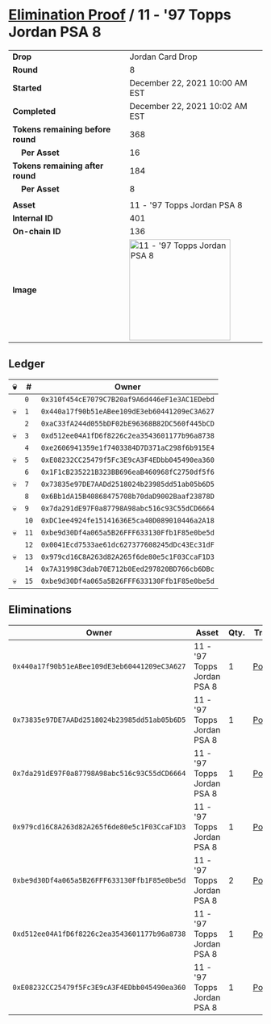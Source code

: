 # [Elimination Proof](./readme.md) / 11 - &#039;97 Topps Jordan PSA 8

|||
|---|---|
| **Drop** | Jordan Card Drop |
| **Round** | 8 |
| **Started** | December 22, 2021 10:00 AM EST |
| **Completed** | December 22, 2021 10:02 AM EST |
| **Tokens remaining before round** | 368 |
| **&nbsp;&nbsp;&nbsp;&nbsp;Per Asset** | 16 |
| **Tokens remaining after round** | 184 |
| **&nbsp;&nbsp;&nbsp;&nbsp;Per Asset** | 8 |
| | |
| **Asset** | 11 - &#039;97 Topps Jordan PSA 8 |
| **Internal ID** | 401 |
| **On-chain ID** | 136 |
| **Image** | <img src="https://tcdn.blokpax.com/95149d1f-6254-44d7-99b2-4bd473cbb89a/c0f77c0e7183a75e76059ab16665890f56ba187032616c04d25b857d4875101e.jpg" height="200" alt="11 - &#039;97 Topps Jordan PSA 8" /> |

## Ledger

| 💀 | # | Owner |
| --- | --- | --- |
|  | `0` | `0x310f454cE7079C7B20af9A6d446eF1e3AC1EDebd` |
| 💀 | `1` | `0x440a17f90b51eABee109dE3eb60441209eC3A627` |
|  | `2` | `0xaC33fA244d055bDF02bE96368B82DC560f445bCD` |
| 💀 | `3` | `0xd512ee04A1fD6f8226c2ea3543601177b96a8738` |
|  | `4` | `0xe2606941359e1f7403384D7D371aC298f6b915E4` |
| 💀 | `5` | `0xE08232CC25479f5Fc3E9cA3F4EDbb045490ea360` |
|  | `6` | `0x1F1cB235221B323BB696eaB460968fC2750df5f6` |
| 💀 | `7` | `0x73835e97DE7AADd2518024b23985dd51ab05b6D5` |
|  | `8` | `0x6Bb1dA15B40868475708b70daD9002Baaf23878D` |
| 💀 | `9` | `0x7da291dE97F0a87798A98abc516c93C55dCD6664` |
|  | `10` | `0xDC1ee4924fe15141636E5ca40D089010446a2A18` |
| 💀 | `11` | `0xbe9d30Df4a065a5B26FFF633130Ffb1F85e0be5d` |
|  | `12` | `0x0041Ecd7533ae61dc627377608245dDc43Ec31dF` |
| 💀 | `13` | `0x979cd16C8A263d82A265f6de80e5c1F03CcaF1D3` |
|  | `14` | `0x7A31998C3dab70E712b0Eed297820BD766cb6DBc` |
| 💀 | `15` | `0xbe9d30Df4a065a5B26FFF633130Ffb1F85e0be5d` |


## Eliminations

| Owner | Asset | Qty. | Transaction |
| --- | --- | --- | --- |
| `0x440a17f90b51eABee109dE3eb60441209eC3A627` | 11 - '97 Topps Jordan PSA 8 | 1 | [Polygonscan](https://polygonscan.com/tx/0xa76ccabd47819b123affedc32866290b9bca0be7ec6605d7bcbf293be0031ef6) |
| `0x73835e97DE7AADd2518024b23985dd51ab05b6D5` | 11 - '97 Topps Jordan PSA 8 | 1 | [Polygonscan](https://polygonscan.com/tx/0x6cea76e5cbff2397e59820a87ddc6ffe38b11f9b5a2f0b57bb0c8fabda5ee26e) |
| `0x7da291dE97F0a87798A98abc516c93C55dCD6664` | 11 - '97 Topps Jordan PSA 8 | 1 | [Polygonscan](https://polygonscan.com/tx/0x268b4b70f59726ba2d86c1d895a96c8dbad2907ad2c820c948402542d80cabf0) |
| `0x979cd16C8A263d82A265f6de80e5c1F03CcaF1D3` | 11 - '97 Topps Jordan PSA 8 | 1 | [Polygonscan](https://polygonscan.com/tx/0x79274e6ff0bcff95c58c0f63df5d9c49768c4e8dab5584a5cbf4885c84882e40) |
| `0xbe9d30Df4a065a5B26FFF633130Ffb1F85e0be5d` | 11 - '97 Topps Jordan PSA 8 | 2 | [Polygonscan](https://polygonscan.com/tx/0x9fdaf5aa30f21679cb2d413104c7362ef68dfdb2730b1f749f3205f47e4796c7) |
| `0xd512ee04A1fD6f8226c2ea3543601177b96a8738` | 11 - '97 Topps Jordan PSA 8 | 1 | [Polygonscan](https://polygonscan.com/tx/0xad14a0a207b8de121a96328fa72c263a9896eeb02aa7dff7509684d7b388edfc) |
| `0xE08232CC25479f5Fc3E9cA3F4EDbb045490ea360` | 11 - '97 Topps Jordan PSA 8 | 1 | [Polygonscan](https://polygonscan.com/tx/0xc95186975ef379a8baef6d0c6bc0c0972484438e4bfe47d7674c311a0c737ec4) |
